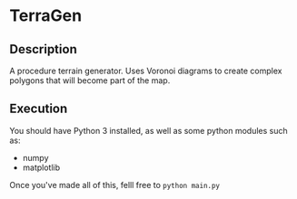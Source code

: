 # TerraGen
## Description
A procedure terrain generator. Uses Voronoi diagrams to create complex polygons that will become part of the map.
## Execution
You should have Python 3 installed, as well as some python modules such as:
* numpy
* matplotlib

Once you've made all of this, felll free to `python main.py`
